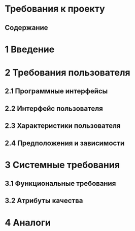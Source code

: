 # Требования к проекту 
## Содержание

# 1 Введение
# 2 Требования пользователя
## 2.1 Программные интерфейсы
## 2.2 Интерфейс пользователя
## 2.3 Характеристики пользователя
## 2.4 Предположения и зависимости
# 3 Системные требования
## 3.1 Функциональные требования
## 3.2 Атрибуты качества
# 4 Аналоги